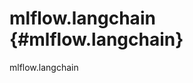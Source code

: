 # mlflow.langchain {#mlflow.langchain}

<div class="automodule" markdown="1" members="" undoc-members=""
show-inheritance="">

mlflow.langchain

</div>
